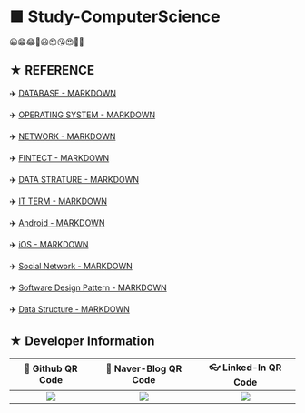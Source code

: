 # ■ Study-ComputerScience

😀😁😂🤣😃😍😘😍🤩🤩

## ★ REFERENCE

:airplane: [DATABASE - MARKDOWN](https://github.com/ChangYeop-Yang/Study-DataBase/blob/master/README.md)

:airplane: [OPERATING SYSTEM - MARKDOWN](https://github.com/ChangYeop-Yang/Study-ComputerScience/blob/master/Operating-System.md)

:airplane: [NETWORK - MARKDOWN](https://github.com/ChangYeop-Yang/Study-ComputerScience/blob/master/%5BComputer-Science%5D%20Network/README.md)

:airplane: [FINTECT - MARKDOWN](https://github.com/ChangYeop-Yang/Study-ComputerScience/blob/master/%5BComputer-Science%5D%20FinTech/README.md)

:airplane: [DATA STRATURE - MARKDOWN](https://github.com/ChangYeop-Yang/Study-DataStructure/blob/master/README.md)

:airplane: [IT TERM - MARKDOWN](https://github.com/ChangYeop-Yang/Study-ComputerScience/blob/master/IT-Term.md)

:airplane: [Android - MARKDOWN](https://github.com/ChangYeop-Yang/Study-Android/blob/master/README.md)

:airplane: [iOS - MARKDOWN](https://github.com/ChangYeop-Yang/Study-iOS/blob/master/README.md)

:airplane: [Social Network - MARKDOWN](https://github.com/ChangYeop-Yang/Study-ComputerScience/tree/master/%5BComputer-Science%5D%20Social%20Network)

:airplane: [Software Design Pattern - MARKDOWN](https://github.com/ChangYeop-Yang/Study-ComputerScience/blob/master/%5BComputer-Science%5D%20Software%20Design%20Pattern/README.md)

:airplane: [Data Structure - MARKDOWN](https://github.com/ChangYeop-Yang/Study-DataStructure/blob/master/README.md)

## ★ Developer Information

|:rocket: Github QR Code|:pencil: Naver-Blog QR Code|:eyeglasses: Linked-In QR Code|
|:---------------------:|:-------------------------:|:----------------------------:|
|![](https://user-images.githubusercontent.com/20036523/50044128-60406880-00c2-11e9-8d57-ea1cb8e6b2a7.jpg)|![](https://user-images.githubusercontent.com/20036523/50044131-60d8ff00-00c2-11e9-818c-cf5ad97dc76e.jpg)|![](https://user-images.githubusercontent.com/20036523/50044130-60d8ff00-00c2-11e9-991a-107bffa2bf57.jpg)|
